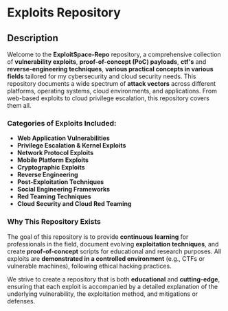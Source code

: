 # Exploits Repository

## Description

Welcome to the **ExploitSpace-Repo** repository, a comprehensive collection of **vulnerability exploits**, **proof-of-concept (PoC) payloads**, **ctf's** and **reverse-engineering techniques**, **various practical concepts in various fields** tailored for my cybersecurity and cloud security needs. This repository documents a wide spectrum of **attack vectors** across different platforms, operating systems, cloud environments, and applications. From web-based exploits to cloud privilege escalation, this repository covers them all.

### Categories of Exploits Included:

- **Web Application Vulnerabilities** 
- **Privilege Escalation & Kernel Exploits** 
- **Network Protocol Exploits**
- **Mobile Platform Exploits** 
- **Cryptographic Exploits**  
- **Reverse Engineering**  
- **Post-Exploitation Techniques** 
- **Social Engineering Frameworks**
- **Red Teaming Techniques**
- **Cloud Security and Cloud Red Teaming**

### **Why This Repository Exists**  
The goal of this repository is to provide **continuous learning** for professionals in the field, document evolving **exploitation techniques**, and create **proof-of-concept** scripts for educational and research purposes. All exploits are **demonstrated in a controlled environment** (e.g., CTFs or vulnerable machines), following ethical hacking practices.

We strive to create a repository that is both **educational** and **cutting-edge**, ensuring that each exploit is accompanied by a detailed explanation of the underlying vulnerability, the exploitation method, and mitigations or defenses.
